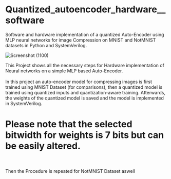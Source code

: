 # Quantized_autoencoder_hardware__software
Software and hardware implementation of a quantized Auto-Encoder using MLP neural networks for image Compression on MNIST and NotMNIST datasets in Python and SystemVerilog.

![Screenshot (1100)](https://github.com/user-attachments/assets/4d1ad492-f502-4a4b-9e50-8cfb3453419f)

This Project shows all the necessary steps for Hardware implementation of Neural networks on a simple MLP based Auto-Encoder.
 <br />
  <br />
In this project an auto-encoder model for compressing images is first trained using MNIST Dataset (for comparisons), then a quantized model is trained using quantized inputs and quantization-aware training. Afterwards, the weights of the quantized model is saved and the model is implemented in SystemVerilog.
 <br />
 # Please note that the selected bitwidth for weights is 7 bits but can be easily altered.
 <br />
  <br />
  Then the Procedure is repeated for NotMNIST Dataset aswell
